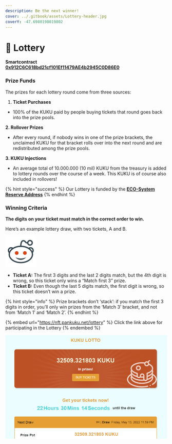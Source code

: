 ```yaml
---
description: Be the next winner!
cover: ../.gitbook/assets/Lottery-header.jpg
coverY: -47.6980198019802
---
```


# 🎲 Lottery

**Smartcontract**\
[**0x912C6C618bd21cf101Ef11479AE4b2945C0D86E0**](https://bscscan.com/address/0x912c6c618bd21cf101ef11479ae4b2945c0d86e0#code)

### Prize Funds

The prizes for each lottery round come from three sources:

1. **Ticket Purchases**

* 100% of the KUKU paid by people buying tickets that round goes back into the prize pools.

&#x20; **2. Rollover Prizes**

* After every round, if nobody wins in one of the prize brackets, the unclaimed KUKU for that bracket rolls over into the next round and are redistributed among the prize pools.

&#x20;**3. KUKU Injections**

* An average total of 10.000.000 (10 mil) KUKU from the treasury is added to lottery rounds over the course of a week. This KUKU is of course also included in rollovers!

{% hint style="success" %}
Our Lottery is funded by the [**ECO-System Reserve Address**](../knowledge-center/the-project/development/wallet-addresses.md)
{% endhint %}

### Winning Criteria

**The digits on your ticket must match in the correct order to win.**

Here’s an example lottery draw, with two tickets, A and B.

![](<../.gitbook/assets/image (27).png>)

* **Ticket A:** The first 3 digits and the last 2 digits match, but the 4th digit is wrong, so this ticket only wins a “Match first 3” prize.
* **Ticket B:** Even though the last 5 digits match, the first digit is wrong, so this ticket doesn’t win a prize.

{% hint style="info" %}
Prize brackets don’t ‘stack’: if you match the first 3 digits in order, you’ll only win prizes from the ‘Match 3’ bracket, and not from ‘Match 1’ and ‘Match 2’.
{% endhint %}

{% embed url="https://nft.pankuku.net/lottery" %}
Click the link above for participating in the Lottery
{% endembed %}

![](../.gitbook/assets/lottery.png)

